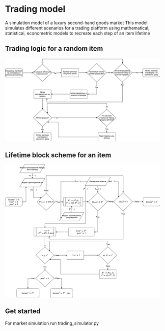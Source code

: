 # Trading model
A simulation model of a luxury second-hand goods market
This model simulates different scenarios for a trading platform using mathematical, statistical, econometric models to recreate each step of an item lifetime

## Trading logic for a random item
![Picture1](https://github.com/yuliaya/trading_model/blob/master/Picture1.png)

## Lifetime block scheme for an item
![Picture2](https://github.com/yuliaya/trading_model/blob/master/Picture2.png)

## Get started
For market simulation run trading_simulator.py

